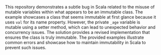 This repository demonstrates a subtle bug in Scala related to the misuse of mutable variables within what appears to be an immutable class. The example showcases a class that seems immutable at first glance because it uses `val` for its name property. However, the private `_age` variable is mutable using a setter method, which can lead to unexpected behavior and concurrency issues. The solution provides a revised implementation that ensures the class is truly immutable. The provided examples illustrate common errors and showcase how to maintain immutability in Scala to prevent such issues.